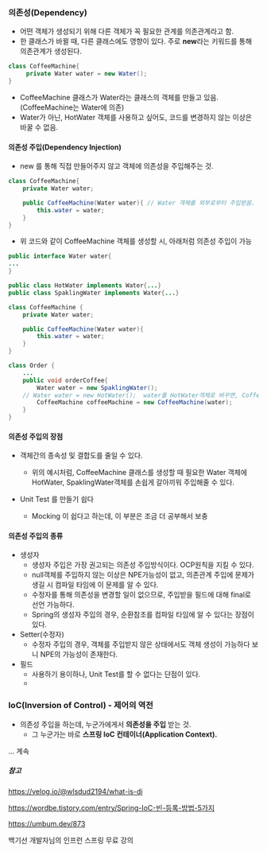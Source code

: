 ### 의존성(Dependency)

* 어떤 객체가 생성되기 위해 다른 객체가 꼭 필요한 관계를 의존관계라고 함.
* 한 클래스가 바뀔 때, 다른 클래스에도 영향이 있다. 주로 **new**라는 키워드를 통해 의존관계가 생성된다.

```java
class CoffeeMachine{
     private Water water = new Water(); 
}
```

* CoffeeMachine 클래스가 Water라는 클래스의 객체를 만들고 있음. (CoffeeMachine는 Water에 의존)
* Water가 아닌, HotWater 객체를 사용하고 싶어도, 코드를 변경하지 않는 이상은 바꿀 수 없음.

#### **의존성 주입(Dependency Injection)**

* new 를 통해 직접 만들어주지 않고 객체에 의존성을 주입해주는 것.

```java
class CoffeeMachine{
    private Water water; 

    public CoffeeMachine(Water water){ // Water 객체를 외부로부터 주입받음.
        this.water = water;
    }
}
```

* 위 코드와 같이 CoffeeMachine 객체를 생성할 시, 아래처럼 의존성 주입이 가능

```java
public interface Water water{
...
}

public class HotWater implements Water{...}
public class SpaklingWater implements Water{...}

class CoffeeMachine {
    private Water water;

    public CoffeeMachine(Water water){
        this.water = water;
    }
}

class Order {
    ...
    public void orderCoffee{
        Water water = new SpaklingWater(); 
    // Water water = new HotWater();  water를 HotWater객체로 바꾸면, CoffeeMachine 클래스 내부의 구현은 변경하지 않고도 coffeeMachine 클래스객체에 HotWater객체를 주입시킬 수 있음.
        CoffeeMachine coffeeMachine = new CoffeeMachine(water); 
    }
}
```

#### **의존성 주입의 장점**

* 객체간의 종속성 및 결합도를 줄일 수 있다.
  
  * 위의 예시처럼, CoffeeMachine 클래스를 생성할 때 필요한 Water 객체에 HotWater, SpaklingWater객체를 손쉽게 갈아끼워 주입해줄 수 있다.

* Unit Test 를 만들기 쉽다
  
  * Mocking 이 쉽다고 하는데, 이 부분은 조금 더 공부해서 보충

#### **의존성 주입의 종류**

* 생성자
  * 생성자 주입은 가장 권고되는 의존성 주입방식이다. OCP원칙을 지킬 수 있다.
  * null객체를 주입하지 않는 이상은 NPE가능성이 없고, 의존관계 주입에 문제가 생길 시 컴파일 타임에 이 문제를 알 수 있다.
  * 수정자를 통해 의존성을 변경할 일이 없으므로, 주입받을 필드에 대해 final로 선언 가능하다.
  * Spring의 생성자 주입의 경우, 순환참조를 컴파일 타임에 알 수 있다는 장점이 있다.
* Setter(수정자)
  * 수정자 주입의 경우, 객체를 주입받지 않은 상태에서도 객체 생성이 가능하다 보니 NPE의 가능성이 존재한다.
* 필드
  * 사용하기 용이하나, Unit Test를 할 수 없다는 단점이 있다.
  * 

### IoC(Inversion of Control) - 제어의 역전

* 의존성 주입을 하는데, 누군가에게서 **의존성을 주입** 받는 것. 
  * 그 누군가는 바로 **스프링 IoC 컨테이너(Application Context).**

... 계속

##### 참고

https://velog.io/@wlsdud2194/what-is-di

https://wordbe.tistory.com/entry/Spring-IoC-빈-등록-방법-5가지

https://umbum.dev/873

백기선 개발자님의 인프런 스프링 무료 강의
